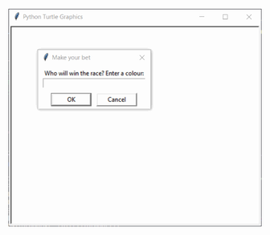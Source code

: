 ![Screenshot](https://github.com/rafaelmaframg/BootCamp-100DaysOfCodePythonPro/blob/main/Day19-TurtlesRun/turtlesrun.gif)